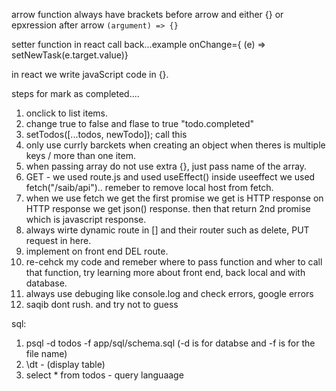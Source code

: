 arrow function always have brackets before arrow and either {} or epxression after arrow
`(argument) => {}`

setter function in react call back...example
onChange={ (e) => setNewTask(e.target.value)}

in react we write javaScript code in {}.


steps for mark as completed....
1. onclick to list items.
2. change true to false and  flase to true "todo.completed"
3. setTodos([...todos, newTodo]); call this
4. only use currly barckets when creating an object when theres is multiple keys / more than one item.
5. when passing array do not use extra {}, just pass name of the array.
6. GET - we used route.js and used useEffect() inside useeffect we used fetch("/saib/api").. remeber to remove local host from fetch. 
7. when we use fetch we get the first promise we get is HTTP response on HTTP response we get json() response. then that return 2nd promise which is javascript response. 
8. always wirte dynamic route in [] and their router such as delete, PUT request in here.
9. implement on front end DEL route.
10. re-cehck my code and remeber where to pass function and wher to call that function, try learning more about front end, back local and with database.
11. always use debuging like console.log and check errors, google errors
12. saqib dont rush. and  try not to guess


sql:
1. psql -d todos -f app/sql/schema.sql (-d is for databse and -f is for the file name)
2. \dt - (display table)
3. select * from todos - query languaage
